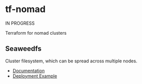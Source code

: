 # tf-nomad

IN PROGRESS

Terraform for nomad clusters

## Seaweedfs

Cluster filesystem, which can be spread across multiple nodes.

   * [Documentation](https://github.com/seaweedfs/seaweedfs)
   * [Deployment Example](blob/main/examples/seaweedfs/clusterfs.tf)

